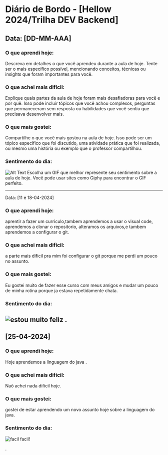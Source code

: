 # Diário de Bordo - [Hellow 2024/Trilha DEV Backend]

## Data: [DD-MM-AAA]

### O que aprendi hoje:
Descreva em detalhes o que você aprendeu durante a aula de hoje. Tente ser o mais específico possível, mencionando conceitos, técnicas ou insights que foram importantes para você.

### O que achei mais difícil:
Explique quais partes da aula de hoje foram mais desafiadoras para você e por quê. Isso pode incluir tópicos que você achou complexos, perguntas que permaneceram sem resposta ou habilidades que você sentiu que precisava desenvolver mais.

### O que mais gostei:
Compartilhe o que você mais gostou na aula de hoje. Isso pode ser um tópico específico que foi discutido, uma atividade prática que foi realizada, ou mesmo uma história ou exemplo que o professor compartilhou.

### Sentimento do dia:
![Alt Text](URL_DO_GIF)
Escolha um GIF que melhor represente seu sentimento sobre a aula de hoje. Você pode usar sites como Giphy para encontrar o GIF perfeito.

---
Data: [11 e 18-04-2024]

### O que aprendi hoje:
aprentir a fazer um curriculo,tambem aprendemos a usar o visual code, aprendemos a clonar o repositorio, alteramos os arquivos,e tambem aprendemos a configurar o git.

### O que achei mais difícil:
a parte mais dificil pra mim foi configurar o git porque me perdi um pouco no assunto.

### O que mais gostei:
Eu gostei muito de fazer esse curso com meus amigos e mudar um pouco de minha rotina porque ja estava repetidamente chata.

### Sentimento do dia:
![estou muito feliz](https://media0.giphy.com/media/v1.Y2lkPTc5MGI3NjExdjlsaTJvMDg2MHFleHk4Znk2dDh1eWY0OTZ1eWh3bXIweDR6aWRkdCZlcD12MV9pbnRlcm5hbF9naWZfYnlfaWQmY3Q9Zw/tHIRLHtNwxpjIFqPdV/giphy.gif)
.
---
##  [25-04-2024]

### O que aprendi hoje:
Hoje aprendemos a linguagem do java  .

### O que achei mais difícil:
Naõ achei nada dificil hoje.

### O que mais gostei:
gostei de estar aprendendo um novo assunto hoje sobre a linguagem do java.

### Sentimento do dia:
![facil facil!](https://media3.giphy.com/media/v1.Y2lkPTc5MGI3NjExNnI4ejZtdjR6dXdwcDFmeXZra3V3NGNmazdpYmoxcWNnYWxud294aCZlcD12MV9pbnRlcm5hbF9naWZfYnlfaWQmY3Q9Zw/oF5oUYTOhvFnO/giphy.gif)

.
